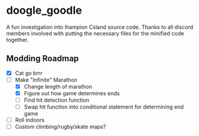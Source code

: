 # doogle_goodle
A fun investigation into Ihampion Csland source code.
Thanks to all discord members involved with putting the necessary files for the minified code together.

## Modding Roadmap
- [x] Cat go brrr 
- [ ] Make "Infinite" Marathon
  - [x] Change length of marathon
  - [x] Figure out how game determines ends
  - [ ] Find hit detection function
  - [ ] Swap hit function into conditional statement for determining end game
- [ ] Roll indoors
- [ ] Custom climbing/rugby/skate maps?
